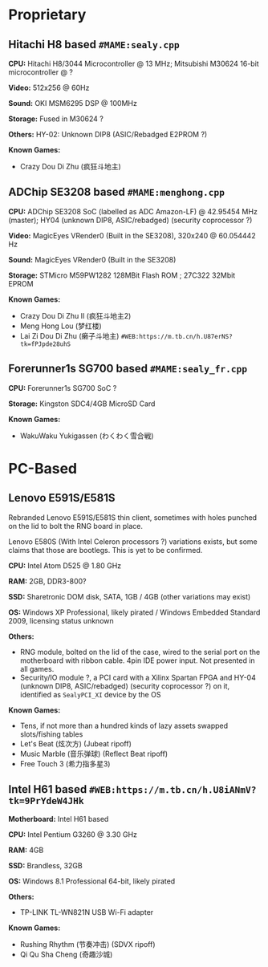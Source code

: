 # Proprietary
## Hitachi H8 based `#MAME:sealy.cpp`
**CPU:** Hitachi H8/3044 Microcontroller @ 13 MHz; Mitsubishi M30624 16-bit microcontroller @ ?

**Video:** 512x256 @ 60Hz

**Sound:** OKI MSM6295 DSP @ 100MHz

**Storage:** Fused in M30624 ?

**Others:** HY-02: Unknown DIP8 (ASIC/Rebadged E2PROM ?)

**Known Games:**
* Crazy Dou Di Zhu (疯狂斗地主)

## ADChip SE3208 based `#MAME:menghong.cpp`
**CPU:** ADChip SE3208 SoC (labelled as ADC Amazon-LF) @ 42.95454 MHz (master); HY04 (unknown DIP8, ASIC/rebadged) (security coprocessor ?)

**Video:** MagicEyes VRender0 (Built in the SE3208), 320x240 @ 60.054442 Hz

**Sound:** MagicEyes VRender0 (Built in the SE3208)

**Storage:** STMicro M59PW1282 128MBit Flash ROM ; 27C322 32Mbit EPROM

**Known Games:**
* Crazy Dou Di Zhu II (疯狂斗地主2)
* Meng Hong Lou (梦红楼)
* Lai Zi Dou Di Zhu (癞子斗地主) `#WEB:https://m.tb.cn/h.U87erNS?tk=fPJpde28uhS`

## Forerunner1s SG700 based `#MAME:sealy_fr.cpp`
**CPU:** Forerunner1s SG700 SoC ?

**Storage:** Kingston SDC4/4GB MicroSD Card

**Known Games:**

* WakuWaku Yukigassen (わくわく雪合戦)

# PC-Based
## Lenovo E591S/E581S
Rebranded Lenovo E591S/E581S thin client, sometimes with holes punched on the lid to bolt the RNG board in place.

Lenovo E580S (With Intel Celeron processors ?) variations exists, but some claims that those are bootlegs. This is yet to be confirmed.

**CPU:** Intel Atom D525 @ 1.80 GHz

**RAM:** 2GB, DDR3-800?

**SSD:** Sharetronic DOM disk, SATA, 1GB / 4GB (other variations may exist)

**OS:** Windows XP Professional, likely pirated / Windows Embedded Standard 2009, licensing status unknown

**Others:** 
* RNG module, bolted on the lid of the case, wired to the serial port on the motherboard with ribbon cable. 4pin IDE power input. Not presented in all games.
* Security/IO module ?, a PCI card with a Xilinx Spartan FPGA and HY-04 (unknown DIP8, ASIC/rebadged) (security coprocessor ?) on it, identified as `SealyPCI_XI` device by the OS

**Known Games:**
* Tens, if not more than a hundred kinds of lazy assets swapped slots/fishing tables
* Let's Beat (炫次方) (Jubeat ripoff)
* Music Marble (音乐弹球) (Reflect Beat ripoff)
* Free Touch 3 (希力指多星3)

## Intel H61 based `#WEB:https://m.tb.cn/h.U8iANmV?tk=9PrYdeW4JHk`
**Motherboard:** Intel H61 based

**CPU:** Intel Pentium G3260 @ 3.30 GHz

**RAM:** 4GB

**SSD:** Brandless, 32GB

**OS:** Windows 8.1 Professional 64-bit, likely pirated

**Others:** 
* TP-LINK TL-WN821N USB Wi-Fi adapter

**Known Games:**
* Rushing Rhythm (节奏冲击) (SDVX ripoff)
* Qi Qu Sha Cheng (奇趣沙城) 
